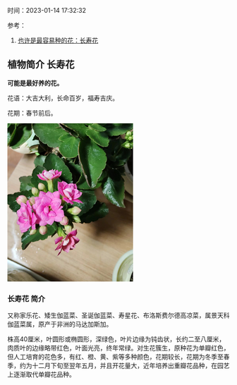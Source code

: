 时间：2023-01-14 17:32:32

参考：

1. [也许是最容易种的花：长寿花](https://zhuanlan.zhihu.com/p/33561474)

## 植物简介  长寿花

**可能是最好养的花。**

花语：大吉大利，长命百岁，福寿吉庆。

花期：春节前后。


![长寿花](../..//img/flower/jonquil.png)



### 长寿花 简介

又称家乐花、矮生伽蓝菜、圣诞伽蓝菜、寿星花、布洛斯费尔德高凉菜，属景天科伽蓝菜属，原产于非洲的马达加斯加。

株高40厘米，叶圆形或椭圆形，深绿色，叶片边缘为钝齿状，长约二至八厘米，肉质叶的边缘略带红色，叶面光亮，终年常绿。对生花簇生，原种花为单瓣红色，但人工培育的花色多，有红、橙、黄、紫等多种颜色，花期较长，花期为冬季至春季，约为十二月下旬至翌年五月，并且开花量大，近年培养出重瓣花品种，在园艺上逐渐取代单瓣花品种。



